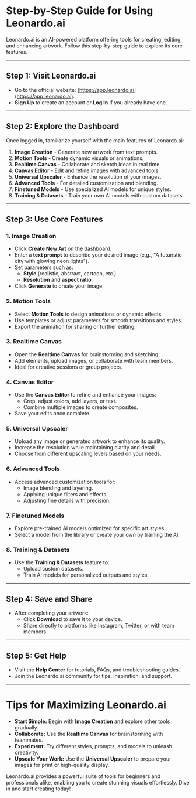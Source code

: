 # **Step-by-Step Guide for Using Leonardo.ai**

Leonardo.ai is an AI-powered platform offering tools for creating, editing, and enhancing artwork. Follow this step-by-step guide to explore its core features.

---

## **Step 1: Visit Leonardo.ai**
- Go to the official website: [https://app.leonardo.ai](https://app.leonardo.ai).
- **Sign Up** to create an account or **Log In** if you already have one.


---

## **Step 2: Explore the Dashboard**
Once logged in, familiarize yourself with the main features of Leonardo.ai:
1. **Image Creation** - Generate new artwork from text prompts.
2. **Motion Tools** - Create dynamic visuals or animations.
3. **Realtime Canvas** - Collaborate and sketch ideas in real time.
4. **Canvas Editor** - Edit and refine images with advanced tools.
5. **Universal Upscaler** - Enhance the resolution of your images.
6. **Advanced Tools** - For detailed customization and blending.
7. **Finetuned Models** - Use specialized AI models for unique styles.
8. **Training & Datasets** - Train your own AI models with custom datasets.

---

## **Step 3: Use Core Features**

### **1. Image Creation**
- Click **Create New Art** on the dashboard.
- Enter a **text prompt** to describe your desired image (e.g., "A futuristic city with glowing neon lights").
- Set parameters such as:
  - **Style** (realistic, abstract, cartoon, etc.).
  - **Resolution** and **aspect ratio**.
- Click **Generate** to create your image.

### **2. Motion Tools**
- Select **Motion Tools** to design animations or dynamic effects.
- Use templates or adjust parameters for smooth transitions and styles.
- Export the animation for sharing or further editing.

### **3. Realtime Canvas**
- Open the **Realtime Canvas** for brainstorming and sketching.
- Add elements, upload images, or collaborate with team members.
- Ideal for creative sessions or group projects.

### **4. Canvas Editor**
- Use the **Canvas Editor** to refine and enhance your images:
  - Crop, adjust colors, add layers, or text.
  - Combine multiple images to create composites.
- Save your edits once complete.

### **5. Universal Upscaler**
- Upload any image or generated artwork to enhance its quality.
- Increase the resolution while maintaining clarity and detail.
- Choose from different upscaling levels based on your needs.

### **6. Advanced Tools**
- Access advanced customization tools for:
  - Image blending and layering.
  - Applying unique filters and effects.
  - Adjusting fine details with precision.

### **7. Finetuned Models**
- Explore pre-trained AI models optimized for specific art styles.
- Select a model from the library or create your own by training the AI.

### **8. Training & Datasets**
- Use the **Training & Datasets** feature to:
  - Upload custom datasets.
  - Train AI models for personalized outputs and styles.

---

## **Step 4: Save and Share**
- After completing your artwork:
  - Click **Download** to save it to your device.
  - Share directly to platforms like Instagram, Twitter, or with team members.

---

## **Step 5: Get Help**
- Visit the **Help Center** for tutorials, FAQs, and troubleshooting guides.
- Join the Leonardo.ai community for tips, inspiration, and support.

---

# **Tips for Maximizing Leonardo.ai**
- **Start Simple:** Begin with **Image Creation** and explore other tools gradually.
- **Collaborate:** Use the **Realtime Canvas** for brainstorming with teammates.
- **Experiment:** Try different styles, prompts, and models to unleash creativity.
- **Upscale Your Work:** Use the **Universal Upscaler** to prepare your images for print or high-quality display.

Leonardo.ai provides a powerful suite of tools for beginners and professionals alike, enabling you to create stunning visuals effortlessly. Dive in and start creating today!

